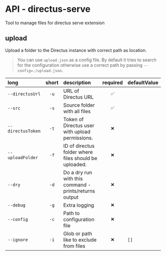 # API - directus-serve

Tool to manage files for directus serve extension

## upload

Upload a folder to the Directus instance with correct path as location.

> You can use `upload.json` as a config file. 
  By default it tries to search for the configuration otherwise use a correct path by passing `--config=./upload.json`.

| long              | short | description                                            | required | defaultValue |
| :---------------- | :---: | :----------------------------------------------------- | :------: | :----------- |
| `--directusUrl`   |  `-u` | URL of Directus URL                                    |    `✅`   |              |
| `--src`           |  `-s` | Source folder with all files                           |    `✅`   |              |
| `--directusToken` |  `-t` | Token of Directus user with upload permissions.        |    `❌`   |              |
| `--uploadFolder`  |  `-f` | ID of directus folder where files should be uploaded.  |    `❌`   |              |
| `--dry`           |  `-d` | Do a dry run with this command - prints/returns output |    `❌`   |              |
| `--debug`         |  `-g` | Extra logging                                          |    `❌`   |              |
| `--config`        |  `-c` | Path to configuration file                             |    `❌`   |              |
| `--ignore`        |  `-i` | Glob or path like to exclude from files                |    `❌`   | `[]`         |

